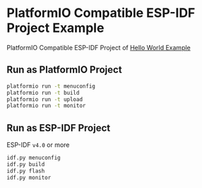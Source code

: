 # PlatformIO Compatible ESP-IDF Project Example

PlatformIO Compatible ESP-IDF Project of [Hello World Example](https://github.com/espressif/esp-idf/tree/master/examples/get-started/hello_world)

## Run as PlatformIO Project

```sh
platformio run -t menuconfig
platformio run -t build
platformio run -t upload
platformio run -t monitor
```

## Run as ESP-IDF Project

ESP-IDF `v4.0` or more

```sh
idf.py menuconfig
idf.py build
idf.py flash
idf.py monitor
```
